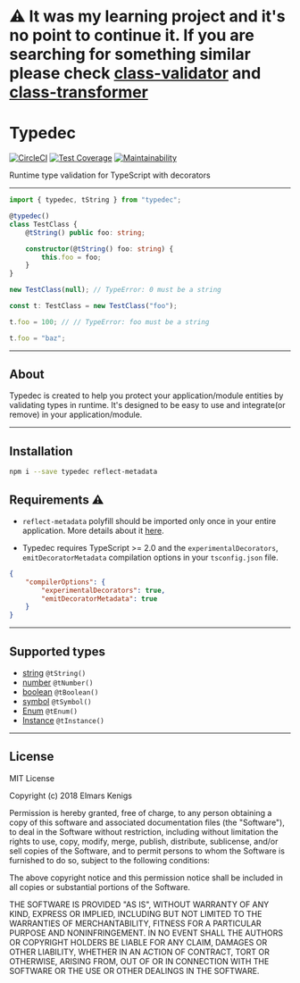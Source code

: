 # :warning:  It was my learning project and it's no point to continue it. If you are searching for something similar please check [class-validator](https://www.npmjs.com/package/class-validator) and [class-transformer](https://www.npmjs.com/package/class-transformer)


# Typedec

[![CircleCI](https://circleci.com/gh/ekenigs/typedec.svg?style=svg&circle-token=8feaceb705ad2091139caa70e6c2e3a8a2e9d755)](https://circleci.com/gh/ekenigs/typedec) [![Test Coverage](https://api.codeclimate.com/v1/badges/a89951c9f438588a6a20/test_coverage)](https://codeclimate.com/github/ekenigs/typedec/test_coverage) [![Maintainability](https://api.codeclimate.com/v1/badges/a89951c9f438588a6a20/maintainability)](https://codeclimate.com/github/ekenigs/typedec/maintainability)

Runtime type validation for TypeScript with decorators

---

```typescript
import { typedec, tString } from "typedec";

@typedec()
class TestClass {
    @tString() public foo: string;

    constructor(@tString() foo: string) {
        this.foo = foo;
    }
}

new TestClass(null); // TypeError: 0 must be a string

const t: TestClass = new TestClass("foo");

t.foo = 100; // // TypeError: foo must be a string

t.foo = "baz";
```

---

## About

Typedec is created to help you protect your application/module entities by validating types in runtime. It's designed to be easy to use and integrate(or remove) in your application/module.

---

## Installation

```bash
npm i --save typedec reflect-metadata
```

## Requirements :warning:

* `reflect-metadata` polyfill should be imported only once in your entire application. More details about it [here](https://www.npmjs.com/package/reflect-metadata).

* Typedec requires TypeScript >= 2.0 and the `experimentalDecorators`, `emitDecoratorMetadata` compilation options in your `tsconfig.json` file.

```json
{
    "compilerOptions": {
        "experimentalDecorators": true,
        "emitDecoratorMetadata": true
    }
}
```

---

## Supported types

* [string](./docs/tString.md) `@tString()`
* [number](./docs/tNumber.md) `@tNumber()`
* [boolean](./docs/tBoolean.md) `@tBoolean()`
* [symbol](./docs/tSymbol.md) `@tSymbol()`
* [Enum](./docs/tEnum.md) `@tEnum()`
* [Instance](./docs/tInstance.md) `@tInstance()`

---

## License

MIT License

Copyright (c) 2018 Elmars Kenigs

Permission is hereby granted, free of charge, to any person obtaining a copy
of this software and associated documentation files (the "Software"), to deal
in the Software without restriction, including without limitation the rights
to use, copy, modify, merge, publish, distribute, sublicense, and/or sell
copies of the Software, and to permit persons to whom the Software is
furnished to do so, subject to the following conditions:

The above copyright notice and this permission notice shall be included in all
copies or substantial portions of the Software.

THE SOFTWARE IS PROVIDED "AS IS", WITHOUT WARRANTY OF ANY KIND, EXPRESS OR
IMPLIED, INCLUDING BUT NOT LIMITED TO THE WARRANTIES OF MERCHANTABILITY,
FITNESS FOR A PARTICULAR PURPOSE AND NONINFRINGEMENT. IN NO EVENT SHALL THE
AUTHORS OR COPYRIGHT HOLDERS BE LIABLE FOR ANY CLAIM, DAMAGES OR OTHER
LIABILITY, WHETHER IN AN ACTION OF CONTRACT, TORT OR OTHERWISE, ARISING FROM,
OUT OF OR IN CONNECTION WITH THE SOFTWARE OR THE USE OR OTHER DEALINGS IN THE
SOFTWARE.
